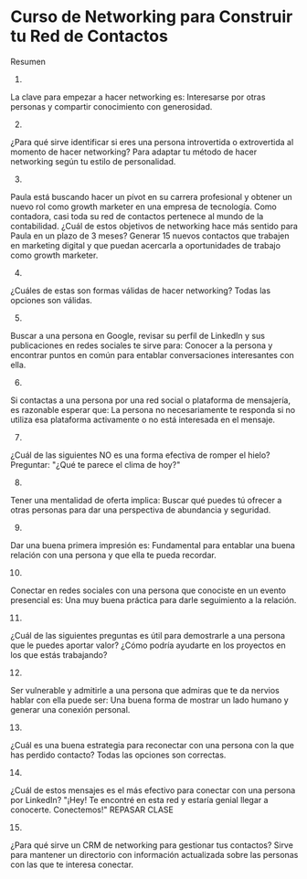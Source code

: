 # Curso de Networking para Construir tu Red de Contactos
Resumen

1.
La clave para empezar a hacer networking es:
Interesarse por otras personas y compartir conocimiento con generosidad.

2.
¿Para qué sirve identificar si eres una persona introvertida o extrovertida al momento de hacer networking?
Para adaptar tu método de hacer networking según tu estilo de personalidad.

3.
Paula está buscando hacer un pívot en su carrera profesional y obtener un nuevo rol como growth marketer en una empresa de tecnología. Como contadora, casi toda su red de contactos pertenece al mundo de la contabilidad. ¿Cuál de estos objetivos de networking hace más sentido para Paula en un plazo de 3 meses?
Generar 15 nuevos contactos que trabajen en marketing digital y que puedan acercarla a oportunidades de trabajo como growth marketer.

4.
¿Cuáles de estas son formas válidas de hacer networking?
Todas las opciones son válidas.

5.
Buscar a una persona en Google, revisar su perfil de LinkedIn y sus publicaciones en redes sociales te sirve para:
Conocer a la persona y encontrar puntos en común para entablar conversaciones interesantes con ella.

6.

Si contactas a una persona por una red social o plataforma de mensajería, es razonable esperar que:
La persona no necesariamente te responda si no utiliza esa plataforma activamente o no está interesada en el mensaje.

7.
¿Cuál de las siguientes NO es una forma efectiva de romper el hielo?
Preguntar: "¿Qué te parece el clima de hoy?"

8.

Tener una mentalidad de oferta implica:
Buscar qué puedes tú ofrecer a otras personas para dar una perspectiva de abundancia y seguridad.

9.
Dar una buena primera impresión es:
Fundamental para entablar una buena relación con una persona y que ella te pueda recordar.

10.
Conectar en redes sociales con una persona que conociste en un evento presencial es:
Una muy buena práctica para darle seguimiento a la relación.

11.
¿Cuál de las siguientes preguntas es útil para demostrarle a una persona que le puedes aportar valor?
¿Cómo podría ayudarte en los proyectos en los que estás trabajando?

12.
Ser vulnerable y admitirle a una persona que admiras que te da nervios hablar con ella puede ser:
Una buena forma de mostrar un lado humano y generar una conexión personal.

13.
¿Cuál es una buena estrategia para reconectar con una persona con la que has perdido contacto?
Todas las opciones son correctas.

14.
¿Cuál de estos mensajes es el más efectivo para conectar con una persona por LinkedIn?
"¡Hey! Te encontré en esta red y estaría genial llegar a conocerte. Conectemos!"
REPASAR CLASE

15.
¿Para qué sirve un CRM de networking para gestionar tus contactos?
Sirve para mantener un directorio con información actualizada sobre las personas con las que te interesa conectar.